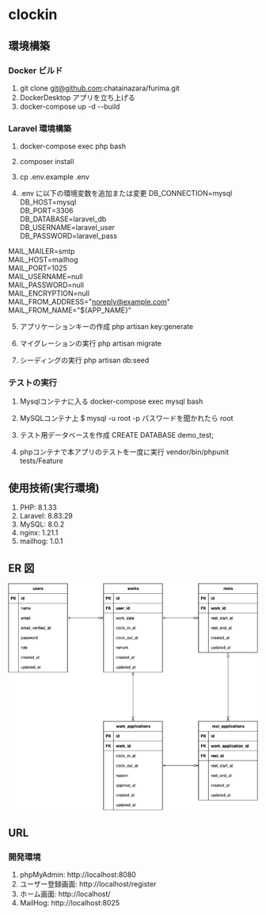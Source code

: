 # clockin

## 環境構築

### Docker ビルド

1. git clone git@github.com:chatainazara/furima.git
2. DockerDesktop アプリを立ち上げる
3. docker-compose up -d --build

### Laravel 環境構築

1. docker-compose exec php bash

2. composer install

3. cp .env.example .env

4. .env に以下の環境変数を追加または変更
DB_CONNECTION=mysql  
DB_HOST=mysql  
DB_PORT=3306  
DB_DATABASE=laravel_db  
DB_USERNAME=laravel_user  
DB_PASSWORD=laravel_pass  

MAIL_MAILER=smtp  
MAIL_HOST=mailhog  
MAIL_PORT=1025  
MAIL_USERNAME=null  
MAIL_PASSWORD=null  
MAIL_ENCRYPTION=null  
MAIL_FROM_ADDRESS="noreply@example.com"  
MAIL_FROM_NAME="${APP_NAME}"  

5. アプリケーションキーの作成
   php artisan key:generate

6. マイグレーションの実行
   php artisan migrate

7. シーディングの実行
   php artisan db:seed

### テストの実行

1. Mysqlコンテナに入る
    docker-compose exec mysql bash

2. MySQLコンテナ上
    $ mysql -u root -p
    パスワードを聞かれたら root

3. テスト用データベースを作成
    CREATE DATABASE demo_test;

4. phpコンテナで本アプリのテストを一度に実行
   vendor/bin/phpunit tests/Feature

## 使用技術(実行環境)

1. PHP: 8.1.33
2. Laravel: 8.83.29
3. MySQL: 8.0.2
4. nginx: 1.21.1
5. mailhog: 1.0.1

## ER 図

![ER図](src/document/er_diagram.png)

## URL

### 開発環境

1. phpMyAdmin: http://localhost:8080
2. ユーザー登録画面: http://localhost/register
3. ホーム画面: http://localhost/
4. MailHog: http://localhost:8025